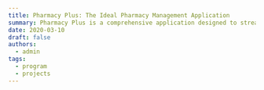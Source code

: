 ```yaml
---
title: Pharmacy Plus: The Ideal Pharmacy Management Application
summary: Pharmacy Plus is a comprehensive application designed to streamline the management of your pharmacy, providing a wide range of features and functionalities to enhance efficiency and productivity.
date: 2020-03-10
draft: false
authors:
  - admin
tags:
  - program
  - projects
---
```


